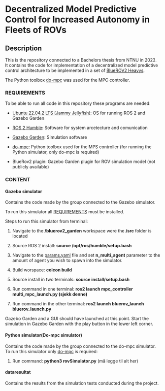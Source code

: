 # Decentralized Model Predictive Control for Increased Autonomy in Fleets of ROVs

## Description

This is the repository connected to a Bachelors thesis from NTNU in 2023. It contains the code for implementation of a decentralized model predictive control architecture to be implemented in a set of [BlueROV2 Heavys](https://bluerobotics.com/store/rov/bluerov2-upgrade-kits/brov2-heavy-retrofit/).

The Python toolbox [do-mpc](https://www.do-mpc.com/en/latest/) was used for the MPC controller.

### REQUIREMENTS

To be able to run all code in this repository these programs are needed:

- [Ubuntu 22.04.2 LTS (Jammy Jellyfish)](https://releases.ubuntu.com/jammy/): OS for running ROS 2 and Gazebo Garden

- [ROS 2 Humble](https://docs.ros.org/en/humble/index.html): Software for system arcetecture and comunication

- [Gazebo Garden](https://gazebosim.org/docs/garden/install_ubuntu): Simulation software

- [do-mpc](https://www.do-mpc.com/en/latest/): Python toolbox used for the MPS controller (for running the Python simulator, only do-mpc is required)

-  BlueRov2 plugin: Gazebo Garden plugin for ROV simulation model (not publicly available)

### CONTENT

#### Gazebo simulator

Contains the code made by the group connected to the Gazebo simulator.

To run this simulator all [REQUIREMENTS](https://github.com/lrfosso/TowardsUnderwaterAutonomousFleets#requirements) must be installed.

Steps to run this simulator from terminal:

1. Navigate to the **/bluerov2_garden** workspace were the **/src** folder is located

2. Source ROS 2 install: **source /opt/ros/humble/setup.bash**

3. Navigate to the [params.yaml](https://github.com/lrfosso/TowardsUnderwaterAutonomousFleets/blob/main/GazeboSimulator/mpc_controller/params/params.yaml) file and set **n_multi_agent** parameter to the amount of agent you wish to spawn into the simulator.

4. Build worspace: **colcon build**

5. Source install in two terminals: **source install/setup.bash** 

6.  Run command in one terminal: **ros2 launch mpc_controller multi_mpc_launch.py (sjekk denne)**

7. Run command in the other terminal: **ros2 launch bluerov_launch bluerov_launch.py**

Gazebo Garden and a GUI should have launched at this point. Start the simulation in Gazebo Garden with the play button in the lower left corner.

#### Python simulator(Do-mpc simulator)

Contains the code made by the group connected to the do-mpc simulator.
To run this simulator only [do-mpc](https://www.do-mpc.com/en/latest/) is required:
1. Run command: **python3 rovSimulator.py** (må legge til alt her)

#### dataresultat

Contains the results from the simulation tests conducted during the project.
